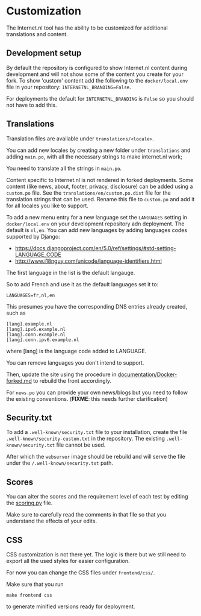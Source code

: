 # Customization

The Internet.nl tool has the ability to be customized for additional
translations and content.

## Development setup

By default the repository is configured to show Internet.nl content during development and will not show some of the content you create for your fork. To show 'custom' content add the following to the `docker/local.env` file in your repository: `INTERNETNL_BRANDING=False`.

For deployments the default for `INTERNETNL_BRANDING` is `False` so you should not have to add this.

## Translations

Translation files are available under `translations/<locale>`.

You can add new locales by creating a new folder under `translations` and
adding `main.po`, with all the necessary strings to make internet.nl work;

You need to translate all the strings in `main.po`.

Content specific to Internet.nl is not rendered in forked deployments. Some content (like news, about, footer, privacy, disclosure) can be added using a `custom.po` file. See the `translations/en/custom.po.dist` file for the translation strings that can be used. Rename this file to `custom.po` and add it for all locales you like to support.

To add a new menu entry for a new language set the `LANGUAGES` setting in `docker/local.env` on your development repository adn deployment. The default is `nl,en`. You can add new languages by adding languages codes supported by Django:
- https://docs.djangoproject.com/en/5.0/ref/settings/#std-setting-LANGUAGE_CODE
- http://www.i18nguy.com/unicode/language-identifiers.html

The first language in the list is the default langauge.

So to add French and use it as the default languages set it to:

    LANGUAGES=fr,nl,en

This presumes you have the corresponding DNS entries already created, such as

```
[lang].example.nl
[lang].ipv6.example.nl
[lang].conn.example.nl
[lang].conn.ipv6.example.nl
```

where [lang] is the language code added to LANGUAGE.

You can remove languages you don't intend to support.

Then, update the site using the procedure in [documentation/Docker-forked.md](Docker-forked.md) to rebuild the front accordingly.

For `news.po` you can provide your own news/blogs but you need to follow the
existing conventions. (**FIXME**: this needs further clarification)

## Security.txt

To add a `.well-known/security.txt` file to your installation, create the file `.well-known/security-custom.txt` in the repository. The existing `.well-known/security.txt` file cannot be used.

After which the `webserver` image should be rebuild and will serve the file under the `/.well-known/security.txt` path.

## Scores

You can alter the scores and the requirement level of each test by editing the
[scoring.py](../checks/scoring.py) file.

Make sure to carefully read the comments in that file so that you understand
the effects of your edits.


## CSS

CSS customization is not there yet. The logic is there but we still need to
export all the used styles for easier configuration.

For now you can change the CSS files under `frontend/css/`.

Make sure that you run
```
make frontend css
```
to generate minified versions ready for deployment.
